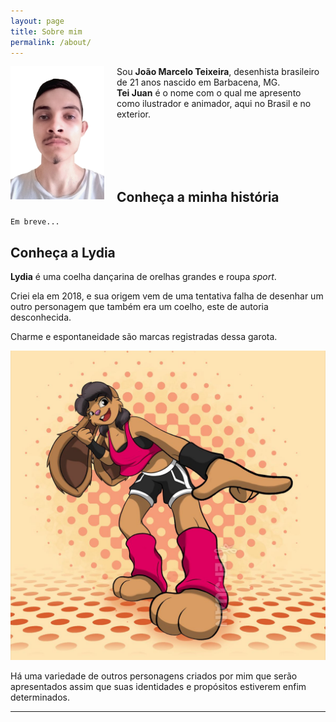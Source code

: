 ```yaml
---
layout: page
title: Sobre mim
permalink: /about/
---
```


<span style="display:block;margin:0px;margin-right:20px;padding:0px;width:150px;float:left">![](/assets/img/20230402124302.jpg)</span>
Sou **João Marcelo Teixeira**, desenhista brasileiro de 21 anos nascido em Barbacena, MG.  
**Tei Juan** é o nome com o qual me apresento como ilustrador e animador, aqui no Brasil e no exterior.  


<br>
<br>
<br>
<br>

## Conheça a minha história

`Em breve...`

## Conheça a Lydia


**Lydia** é uma coelha dançarina de orelhas grandes e roupa *sport*.  

Criei ela em 2018, e sua origem vem de uma tentativa falha de desenhar um outro personagem que também era um coelho, este de autoria desconhecida.  

Charme e espontaneidade são marcas registradas dessa garota.

![2023-01-27_tei-lydia-superstyle](/assets/img/2023-01-27_tei-lydia-superstyle.jpg)

Há uma variedade de outros personagens criados por mim que serão apresentados assim que suas identidades e propósitos estiverem enfim determinados.  


- - - - - - - - - - -